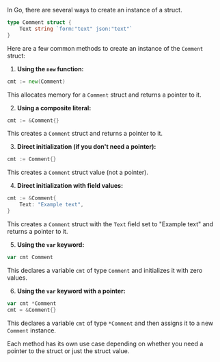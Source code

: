 In Go, there are several ways to create an instance of a struct. 

```go
type Comment struct {
	Text string `form:"text" json:"text"`
}
```

Here are a few common methods to create an instance of the `Comment` struct:

1. **Using the `new` function:**

```go
cmt := new(Comment)
```
This allocates memory for a `Comment` struct and returns a pointer to it.

2. **Using a composite literal:**

```go
cmt := &Comment{}
```
This creates a `Comment` struct and returns a pointer to it.

3. **Direct initialization (if you don't need a pointer):**

```go
cmt := Comment{}
```
This creates a `Comment` struct value (not a pointer).

4. **Direct initialization with field values:**

```go
cmt := &Comment{
    Text: "Example text",
}
```
This creates a `Comment` struct with the `Text` field set to "Example text" and returns a pointer to it.

5. **Using the `var` keyword:**

```go
var cmt Comment
```
This declares a variable `cmt` of type `Comment` and initializes it with zero values.

6. **Using the `var` keyword with a pointer:**

```go
var cmt *Comment
cmt = &Comment{}
```
This declares a variable `cmt` of type `*Comment` and then assigns it to a new `Comment` instance.

Each method has its own use case depending on whether you need a pointer to the struct or just the struct value.